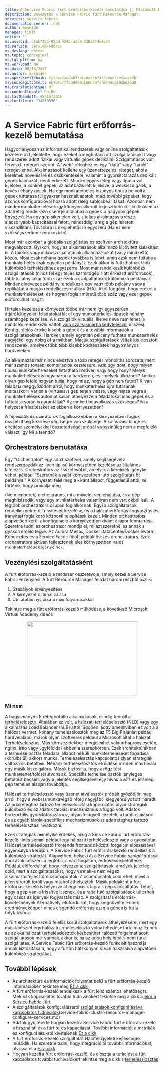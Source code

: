 ```yaml
---
title: A Service Fabric fürt erőforrás-kezelő bemutatása |} Microsoft Docs
description: Bevezetés a Service Fabric fürt Resource Manager.
services: service-fabric
documentationcenter: .net
author: masnider
manager: timlt
editor: ''
ms.assetid: cfab735b-923d-4246-a2a8-220d4f4e0c64
ms.service: Service-Fabric
ms.devlang: dotnet
ms.topic: conceptual
ms.tgt_pltfrm: NA
ms.workload: NA
ms.date: 08/18/2017
ms.author: masnider
ms.openlocfilehash: f25a422385abfcdb7020eb7477c0ae2ee55cd8fb
ms.sourcegitcommit: eb75f177fc59d90b1b667afcfe64ac51936e2638
ms.translationtype: MT
ms.contentlocale: hu-HU
ms.lasthandoff: 05/16/2018
ms.locfileid: "34210596"
---
```

# <a name="introducing-the-service-fabric-cluster-resource-manager"></a>A Service Fabric fürt erőforrás-kezelő bemutatása
Hagyományosan az informatikai rendszerek vagy online szolgáltatások kezelése azt jelentette, hogy ezeket a meghatározott szolgáltatásokat vagy rendszerek adott fizikai vagy virtuális gépek dedikálni. Szolgáltatások volt tervezett rétegek szerint. A "web" réteghez és egy "data" vagy "tároló" réteget lenne. Alkalmazások kellene egy üzenetkezelési réteget, ahol a kérelmek növelésére és csökkentésére, valamint a gyorsítótárazás dedikált gépek halmazát jelenti érkezett. Minden egyes réteg vagy típusú volt kijelölve, a konkrét gépek: az adatbázis lett kijelölve, a webkiszolgálók, a kevés néhány gépek. Ha egy munkaterhelés bizonyos típusú be volt a gépek futtatása túl gyakran használt adatok, majd további gépeket, hogy azonos konfigurációval hozzá adott réteg sablonbeállításait. Azonban nem minden munkaterhelések így könnyen sikerült terjeszthető ki – különösen az adatréteg rendelkező cserélje általában a gépek, a nagyobb gépek. Egyszerű. Ha egy gép sikertelen volt, a teljes alkalmazás a része alacsonyabb kapacitással futott, mindaddig, amíg a gép lehetett visszaállítani. Továbbra is meglehetősen egyszerű (Ha ez nem szükségszerűen szórakoztató).

Most már azonban a globális szolgáltatás és szoftver-architektúra megváltozott. Gyakori, hogy az alkalmazások alkalmazó kibővített kialakítást is. A tárolók vagy mikroszolgáltatások alkalmazásokat (vagy mindkettő) közös. Most csak néhány gépek továbbra is lehet, amíg azok nem futtatja a munkaterhelés csak egyetlen példányát. Ezek akkor is futtathatnak több különböző terhelésekhez egyszerre. Most már rendelkezik különböző szolgáltatások (nincs fel egy teljes számítógép alatt érkezett erőforrások), több tucatnyi akár több száz ezek a szolgáltatások különböző példányai. Minden elnevezett példány rendelkezik egy vagy több példány vagy a replikákat a magas rendelkezésre állású (HA). Attól függően, hogy ezeket a munkaterheléseket, és hogyan foglalt méretű több száz vagy ezer gépek előfordulhat magát. 

Hirtelen kezelése a környezet többé már nem így egyszerűen átjárófelügyeleti feladatokat lát el egy munkaterhelés-típusok néhány számítógép kezelése. A kiszolgálók virtuális, illetve neve nem lehet (a mindsets rendelkezik váltott [való szarvasmarha kedvtelésből](http://www.slideshare.net/randybias/architectures-for-open-and-scalable-clouds/20) összes). Konfigurációs értéke kisebb a gépek és a további információk a szolgáltatásoknak. Hardver, amely egyetlen példány futhat a munkaterhelés nagyjából egy dolog of a múltban. Maguk szolgáltatások váltak kis elosztott rendszerek, amelyek több több kisebb kódrészletek hagyományos hardvereken.

Az alkalmazás már nincs elosztva a több rétegek monoliths sorozata, mert már számos további kombinációk kezelésére. Akik úgy dönt, hogy milyen típusú munkaterheléseket futtatható hardver, vagy hogy hány? Melyik munkaterhelések is ugyanazon a hardveren, és amelyek ütköznek? Amikor olyan gép lefelé hogyan tudja, hogy mi az, hogy a gép nem futott? Ki van feladata meggyőződött arról, hogy munkaterhelés újra futásának indításakor? Várjon a (virtuális?) gép térjen vissza, vagy hajtsa végre a munkaterhelések automatikusan áthelyezze a feladatokat más gépek és a futtatása során is garantálják? Az emberi beavatkozás szükséges? Mi a helyzet a frissítéseket az ebben a környezetben?

A fejlesztők és operátorok foglalkozó ebben a környezetben fogjuk összetettség kezelése segítségre van szüksége. Alkalmazási binge és elrejtése személyekkel összetettségét próbál valószínűleg nem a megfelelő választ, így Mi a teendő?

## <a name="introducing-orchestrators"></a>Orchestrators bemutatása
Egy "Orchestrator" egy adott szoftver, amely segítségével a rendszergazdák az ilyen típusú környezetben kezelése az általános kifejezés. Orchestrators az összetevőket, amelyek a kérelmek igénybe vehet, például "Szeretnék a saját környezetben futó szolgáltatás öt példánya." A környezeti felel meg a kívánt állapot, függetlenül attól, mi történik, hogy próbálja meg.

(Nem emberek) orchestrators, mi a művelet végrehajtása, és a gép meghibásodik, vagy egy munkaterhelés valamilyen nem várt okból leáll. A legtöbb orchestrators csupán foglalkoznak. Egyéb szolgáltatások rendelkeznek-e új frissítések kezelése, és a hálózatierőforrás-fogyasztás és irányítási foglalkozó központi telepítések kezelt. Minden orchestrators alapvetően kerül a konfiguráció a környezetben kívánt állapot fenntartása. Szeretne tudni az orchestrator mondja el, mi azt szeretné, és annak a gyakori emelő tegye. Az Aurora Mesos, Docker Datacenter/Docker Swarm, Kubernetes és a Service Fabric fölött példák összes orchestrators. Ezek orchestrators aktívan fejlesztenek éles környezetben valós munkaterhelések igényeinek. 

## <a name="orchestration-as-a-service"></a>Vezénylési szolgáltatásként
A fürt erőforrás-kezelő a rendszer összetevője, amely kezeli a Service Fabric vezénylési. A fürt Resource Manager feladat három részből oszlik:

1. Szabályok érvényesítése
2. A környezet optimalizálása
3. Útmutatás nyújtása a más folyamatokkal

Tekintse meg a fürt erőforrás-kezelő működése, a következő Microsoft Virtual Academy videót: <center><a target="_blank" href="https://mva.microsoft.com/en-US/training-courses/building-microservices-applications-on-azure-service-fabric-16747?l=d4tka66yC_5706218965">
<img src="./media/service-fabric-cluster-resource-manager-introduction/ConceptsAndDemoVid.png" WIDTH="360" HEIGHT="244">
</a></center>

### <a name="what-it-isnt"></a>Mi nem
A hagyományos N rétegből álló alkalmazások, mindig fennáll a [terheléselosztó](https://en.wikipedia.org/wiki/Load_balancing_(computing)). Általában ez volt, a hálózati terheléselosztó (NLB) vagy egy alkalmazás Load Balancer (ALB) attól függően, hogy amennyiben ez volt a a hálózati vermet. Néhány terheléselosztók meg az F5 BigIP ajánlat például hardveralapú, mások olyan szoftveres például a Microsoft által a hálózati Terheléselosztás. Más környezetekben megjelenhet valami haproxy esetén, nginx, Istio vagy ügyféloldali ebben a szerepkörben. Ezek architektúrákban a terheléselosztás feladata, állapot nélküli munkaterheléseket fogadása (körülbelül) akkora munka. Terheléselosztás kapcsolatos olyan stratégiák változatos betölteni. Néhány terheléselosztók elküldése minden más hívási egy másik kiszolgálóra. Mások biztosítja, hogy a rögzítési munkamenet/tölcsérútvonalak. Speciális terheléselosztók tényleges betöltést becslés vagy a jelentés segítségével egy hívás a várt és jelenlegi gép terhelés alapján továbbítja.

Hálózati terheléselosztó vagy üzenet útválasztók próbált győződjön meg arról, hogy a webes/munkavégző réteg nagyjából kiegyensúlyozott maradt. Az adatréteghez tartozó terheléselosztási kapcsolatos olyan stratégiák különböző és az adatok tárolási mechanizmus a függő volt. Adatok horizontális gyorsítótárazáshoz, olyan felügyelt nézetek, a tárolt eljárások és az egyéb tároló-specifikus mechanizmusok az adatréteghez tartozó terheléselosztási hivatkozni.

Ezek stratégiák némelyike érdekes, amíg a Service Fabric fürt erőforrás-kezelő nincs semmi például egy hálózati terheléselosztó vagy a gyorsítótár. Hálózati terheléselosztó frontends frontends közötti forgalom elosztásával egyensúlyba kerüljön. A Service Fabric fürt erőforrás-kezelő rendelkezik a különböző stratégiát. Alapvetően, helyezi át a Service Fabric *szolgáltatások* ahol azok célszerű a legtöbb, a várt forgalom, és kövesse betöltése. Például, előfordulhat, hogy helyezze át szolgáltatások, amelyek jelenleg cold, mert a szolgáltatásokat, hogy vannak-e nem végez alkalmazásfejlesztőre csomópontok. A csomópontok cold lehet, mivel a jelen sikerült törölt vagy máshol áthelyezték. Másik példaként a fürt erőforrás-kezelő is helyezze át egy másik lapra a gép szolgáltatás. Lehet, hogy a gép van-e frissítve lesznek, és a rajta futó szolgáltatások túlterhelt egy csúcs az igények fogyasztás miatt. A szolgáltatás erőforrás-követelmények Alernatively, előfordulhat, hogy megnövelte. Ennek eredményeképpen nincs elegendő erőforrás ezen a gépen is fut a folytatáshoz. 

A fürt erőforrás-kezelő felelős körül szolgáltatások áthelyezésére, mert egy másik készlet egy hálózati terheléselosztó volna felfedése tartalmaz. Ennek az az oka hálózati terheléselosztók kézbesíthet hálózati forgalmat adott szolgáltatások már vannak, akkor is, ha az adott hely ideális nem fut a szolgáltatás. A Service Fabric fürt erőforrás-kezelő funkcióit használja annak biztosítására, hogy a fürtön hatékonyan ki van használva alapvetően különböző stratégiákat.

## <a name="next-steps"></a>További lépések
- Az architektúra és információk folyamat belül a fürt erőforrás-kezelő információkért tekintse meg [Ez a cikk ](service-fabric-cluster-resource-manager-architecture.md)
- A fürt erőforrás-kezelő rendelkezik a fürt leíró számos lehetőséget. Metrikák kapcsolatos további tudnivalókért tekintse meg a cikk a [leíró a Service Fabric-fürt](service-fabric-cluster-resource-manager-cluster-description.md)
- A szolgáltatások konfigurálásáról [szolgáltatások konfigurálásával kapcsolatos tudnivalók](service-fabric-cluster-resource-manager-configure-services.md)(service-fabric-cluster-resource-manager-configure-services.md)
- Adatok gyűjtése le hogyan kezeli a Service Fabric fürt erőforrás-kezelő a használati és a fürt teljes kapacitását. További információt a metrikák és konfigurálásukról kivételének [Ez a cikk](service-fabric-cluster-resource-manager-metrics.md)
- A fürt erőforrás-kezelő szolgáltatás Hálófelügyeleti képességek működik. Ha szeretné tudni, hogy integrációról további információkat, olvassa el a [Ez a cikk](service-fabric-cluster-resource-manager-management-integration.md)
- Hogyan kezeli a fürt erőforrás-kezelő, és elosztja a terhelést a fürt kapcsolatos további tudnivalókért tekintse meg a cikk a [terheléselosztás](service-fabric-cluster-resource-manager-balancing.md)
